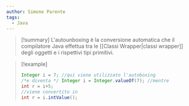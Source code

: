 ```yaml
---
author: Simone Parente
tags:
  - Java
---
```

>[!summary]
> L'autounboxing è la conversione automatica che il compilatore Java effettua tra le [[Classi Wrapper|classi wrapper]] degli oggetti e i rispettivi tipi primitivi.

> [!example] 
> ```Java
> Integer i = 7; //qui viene utilizzato l'autoboxing
> /*e diventa */ Integer i = Integer.valueOf(7); //mentre
> int r = i+5;
> //viene convertito in
> int r = i.intValue();
> ```
